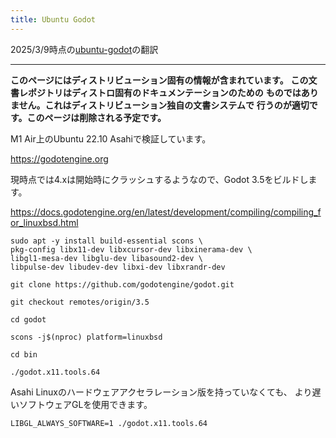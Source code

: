 ```yaml
---
title: Ubuntu Godot
---
```


2025/3/9時点の[ubuntu-godot](https://github.com/AsahiLinux/docs/blob/main/docs/alt/ubuntu-godot.md)の翻訳

---
**このページにはディストリビューション固有の情報が含まれています。**
**この文書レポジトリはディストロ固有のドキュメンテーションのための**
**ものではありません。これはディストリビューション独自の文書システムで**
**行うのが適切です。このページは削除される予定です。**

M1 Air上のUbuntu 22.10 Asahiで検証しています。

https://godotengine.org

現時点では4.xは開始時にクラッシュするようなので、Godot 3.5をビルドします。

https://docs.godotengine.org/en/latest/development/compiling/compiling_for_linuxbsd.html

```
sudo apt -y install build-essential scons \
pkg-config libx11-dev libxcursor-dev libxinerama-dev \
libgl1-mesa-dev libglu-dev libasound2-dev \
libpulse-dev libudev-dev libxi-dev libxrandr-dev

git clone https://github.com/godotengine/godot.git

git checkout remotes/origin/3.5

cd godot

scons -j$(nproc) platform=linuxbsd

cd bin

./godot.x11.tools.64
```
Asahi Linuxのハードウェアアクセラレーション版を持っていなくても、
より遅いソフトウェアGLを使用できます。
```
LIBGL_ALWAYS_SOFTWARE=1 ./godot.x11.tools.64
```

